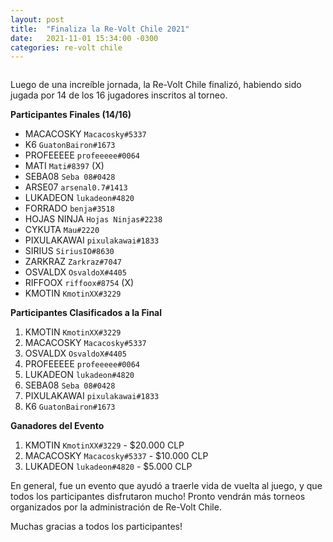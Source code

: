 ```yaml
---
layout: post
title:  "Finaliza la Re-Volt Chile 2021"
date:   2021-11-01 15:34:00 -0300
categories: re-volt chile
---
```


<img src="{{ site.baseurl }}/assets/img/RVChile_edicion_2021-banner.png" alt="">

Luego de una increíble jornada, la Re-Volt Chile finalizó, habiendo sido jugada por 14 de los 16 jugadores inscritos al
torneo.

**Participantes Finales (14/16)**
   * MACACOSKY `Macacosky#5337`
   * K6 `GuatonBairon#1673`
   * PROFEEEEE `profeeeee#0064`
   * MATI `Mati#8397` (X)
   * SEBA08 `Seba 08#0428`
   * ARSE07 `arsenal0.7#1413`
   * LUKADEON `lukadeon#4820`
   * FORRADO `benja#3518`
   * HOJAS NINJA `Hojas Ninjas#2238`
   * CYKUTA `Mau#2220`
   * PIXULAKAWAI `pixulakawai#1833`
   * SIRIUS `SiriusIO#8630`
   * ZARKRAZ `Zarkraz#7047`
   * OSVALDX `OsvaldoX#4405`
   * RIFFOOX `riffoox#8754` (X)
   * KMOTIN `KmotinXX#3229`

**Participantes Clasificados a la Final**
   1. KMOTIN `KmotinXX#3229`
   2. MACACOSKY `Macacosky#5337`
   3. OSVALDX `OsvaldoX#4405`
   4. PROFEEEEE `profeeeee#0064`
   5. LUKADEON `lukadeon#4820`
   6. SEBA08 `Seba 08#0428`
   7. PIXULAKAWAI `pixulakawai#1833`
   8. K6 `GuatonBairon#1673`

**Ganadores del Evento**
   1. KMOTIN `KmotinXX#3229` - $20.000 CLP
   2. MACACOSKY `Macacosky#5337` - $10.000 CLP
   3. LUKADEON `lukadeon#4820` - $5.000 CLP

En general, fue un evento que ayudó a traerle vida de vuelta al juego, y que todos los participantes disfrutaron mucho!
Pronto vendrán más torneos organizados por la administración de Re-Volt Chile.

Muchas gracias a todos los participantes!